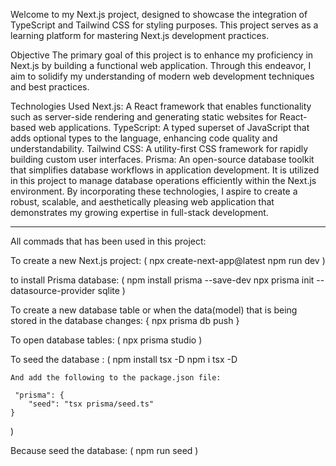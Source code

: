Welcome to my Next.js project, designed to showcase the integration of TypeScript and Tailwind CSS for styling purposes. This project serves as a learning platform for mastering Next.js development practices.

Objective
The primary goal of this project is to enhance my proficiency in Next.js by building a functional web application. Through this endeavor, I aim to solidify my understanding of modern web development techniques and best practices.

Technologies Used
Next.js: A React framework that enables functionality such as server-side rendering and generating static websites for React-based web applications.
TypeScript: A typed superset of JavaScript that adds optional types to the language, enhancing code quality and understandability.
Tailwind CSS: A utility-first CSS framework for rapidly building custom user interfaces.
Prisma: An open-source database toolkit that simplifies database workflows in application development. It is utilized in this project to manage database operations efficiently within the Next.js environment.
By incorporating these technologies, I aspire to create a robust, scalable, and aesthetically pleasing web application that demonstrates my growing expertise in full-stack development. 




__________________________________________________________________________________________________________________________________________
All commads that has been used in this project:

To create a new Next.js project:
(
    npx create-next-app@latest
    npm run dev
)
    
to install Prisma database:
(
    npm install prisma --save-dev
    npx prisma init --datasource-provider sqlite
)

To create a new database table or when the data(model) that is being stored in the database changes:
{
    npx prisma db push
}

To open database tables:
(
    npx prisma studio
)



To seed the database :
(
    npm install tsx -D
    npm i tsx -D


    And add the following to the package.json file:

     "prisma": {
        "seed": "tsx prisma/seed.ts"
    }
)


Because seed the database:
(
     npm run seed
)


